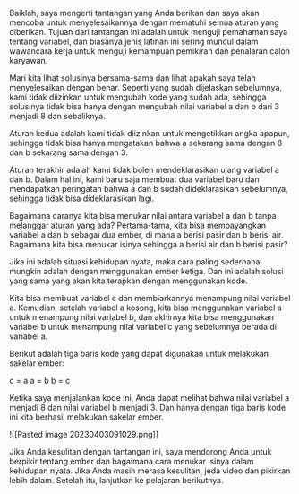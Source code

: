 Baiklah, saya mengerti tantangan yang Anda berikan dan saya akan mencoba untuk menyelesaikannya dengan mematuhi semua aturan yang diberikan. Tujuan dari tantangan ini adalah untuk menguji pemahaman saya tentang variabel, dan biasanya jenis latihan ini sering muncul dalam wawancara kerja untuk menguji kemampuan pemikiran dan penalaran calon karyawan.

Mari kita lihat solusinya bersama-sama dan lihat apakah saya telah menyelesaikan dengan benar. Seperti yang sudah dijelaskan sebelumnya, kami tidak diizinkan untuk mengubah kode yang sudah ada, sehingga solusinya tidak bisa hanya dengan mengubah nilai variabel a dan b dari 3 menjadi 8 dan sebaliknya.

Aturan kedua adalah kami tidak diizinkan untuk mengetikkan angka apapun, sehingga tidak bisa hanya mengatakan bahwa a sekarang sama dengan 8 dan b sekarang sama dengan 3.

Aturan terakhir adalah kami tidak boleh mendeklarasikan ulang variabel a dan b. Dalam hal ini, kami baru saja membuat dua variabel baru dan mendapatkan peringatan bahwa a dan b sudah dideklarasikan sebelumnya, sehingga tidak bisa dideklarasikan lagi.

Bagaimana caranya kita bisa menukar nilai antara variabel a dan b tanpa melanggar aturan yang ada? Pertama-tama, kita bisa membayangkan variabel a dan b sebagai dua ember, di mana a berisi pasir dan b berisi air. Bagaimana kita bisa menukar isinya sehingga a berisi air dan b berisi pasir?

Jika ini adalah situasi kehidupan nyata, maka cara paling sederhana mungkin adalah dengan menggunakan ember ketiga. Dan ini adalah solusi yang sama yang akan kita terapkan dengan menggunakan kode.

Kita bisa membuat variabel c dan membiarkannya menampung nilai variabel a. Kemudian, setelah variabel a kosong, kita bisa menggunakan variabel a untuk menampung nilai variabel b, dan akhirnya kita bisa menggunakan variabel b untuk menampung nilai variabel c yang sebelumnya berada di variabel a.

Berikut adalah tiga baris kode yang dapat digunakan untuk melakukan sakelar ember:

c = a
a = b 
b = c

Ketika saya menjalankan kode ini, Anda dapat melihat bahwa nilai variabel a menjadi 8 dan nilai variabel b menjadi 3. Dan hanya dengan tiga baris kode ini kita berhasil melakukan sakelar ember.

![[Pasted image 20230403091029.png]]

Jika Anda kesulitan dengan tantangan ini, saya mendorong Anda untuk berpikir tentang ember dan bagaimana cara menukar isinya dalam kehidupan nyata. Jika Anda masih merasa kesulitan, jeda video dan pikirkan lebih dalam. Setelah itu, lanjutkan ke pelajaran berikutnya.